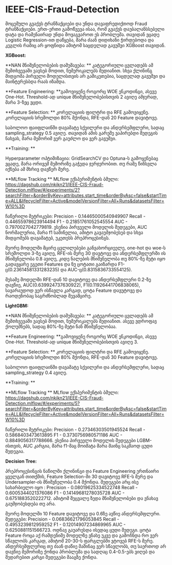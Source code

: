 # IEEE-CIS-Fraud-Detection

მოცემული გვაქვს ტრანზაქციები და უნდა დავაფრედიქთოდ Fraud ტრანზაქციები. ერთ-ერთი გამოწვევა ისაა, რომ გვაქვს დაუბალანსსებელი დატა და რამენაირად უნდა მოვაგვაროთ ეს პრობლემა. თავიდან ვცადე Logistic Regression-ით დაწყება, მარა ძაან დიდიხანი ჭირდებოდა და კეგლის რამიც არ ყოფნიდა ამიტომ საცდელად გავუშვი XGBoost თავიდან. 

**XGBoost:**

**NAN მნიშვნელობების დამუშავება:
**
კატეგორიული ცვლადებს ამ შემთხვევაში ვავსებ მოდით, ნუმერიკალებს მედიანით. 
სხვა ქლინინგ მიდგომა პირველი მოდელისთვის არ გამიკეთებია, საცდელად გავუშვი და მაინტერესბდა რაას იზამდა. 

**Feature Engineering:
**გამოვიყენე როგორც WOE ენკოდინგი, ასევე One-Hot. Threshold-ად unique მნიშვნელობებისთვის 2 ავიღე ამჯერად, მარა 3-ზეც ვცდი. 

**Feature Selection:
**
კორელაციის ფილტრი და RFE გამოვიყენე. კორელაციის სრეშოლდი 80% მქონდა, RFE-დან 20 Feature დავიტოვე. 

საბოლოო ფაიფლაინში დავამატე სქეილერი და ანდერსემფლერი, სადაც sampling_strategy 0.5 ავიღე. თავიდან ამის გარეშე ვაპირებდი შედეგის ნახვას, მარა მემორიმ ვერ გაუძლო და ვერ გავუშვი. 

**Training:
**

Hyperparameter ოპტიმიზაცია: GridSearchCV და Optuna-ს გამოყენებაც ვცადე, მარა ორივემ მემორიზე გაჭედა ჯერჯერობით. თუ რამე წინსვლა იქნება ამ მხრივ დავწერ მერე. 

**MLflow Tracking
**
MLflow ექსპერიმენტის ბმული: https://dagshub.com/nkikn21/IEEE-CIS-Fraud-Detection.mlflow/#/experiments/2?searchFilter=&orderByKey=attributes.start_time&orderByAsc=false&startTime=ALL&lifecycleFilter=Active&modelVersionFilter=All+Runs&datasetsFilter=W10%3D

ჩაწერილი მეტრიკები:
Precision - 0.14465000540949907
Recall - 0.44655978623914494
F1 - 0.21851761052545554
AUC - 0.7970027042779819.
ესენია პირვეელი მოდელის შედეგები, AUC ნორმალურია, მარა f1 საშინელია, ამიტო გავაუმჯობესებ და სხვა მიდგომებს დავამატებ, უკეთესს პრეპროცესინგს. 

მეორე მოდელში მცირე ცვლილებები განვახორციეელე, one-hot და woe-ს სრეშოლდი 3-ზე ავიღე, RFE-ის მერე 30 დავტოვე და ანდერსემფლერში ის მნიშვნელობა 0.8 ავიღე, კიდე ნალების მნიშვნელობა თუ 80%-ზე მეტი იყო გადავყარე ეგეთი Features და ნუ ცოტათი გაიზარდა F1-ც(0.23614581331283235) და  AUC-ც(0.8315836733554125). 

მესამე მოდელში RFE-დან 10 დავიტოვე და ანდერსემფლერი 0.2-ზე დავწიე, AUC(0.639924737630922), F1(0.11926441706838065), სავარაუდოდ ვერ ისწავლა კარგად, ცოტა Feature დავუტოვე და რაოდენობაც საგრძნობლად შევამცირე. 


**LightGBM:**

**NAN მნიშვნელობების დამუშავება:
**
კატეგორიული ცვლადებს ამ შემთხვევაში ვავსებ მოდით, ნუმერიკალებს მედიანით. ასევე ვდროფავ ქოლუმნებს, სადაც 80%-ზე მეტი ნან მნიშვნელობაა. 

**Feature Engineering:
**გამოვიყენე როგორც WOE ენკოდინგი, ასევე One-Hot. Threshold-ად unique მნიშვნელობებისთვის ავიღე 3. 

**Feature Selection:
**
კორელაციის ფილტრი და RFE გამოვიყენე. კორელაციის სრეშოლდი 80% მქონდა, RFE-დან 30 Feature დავიტოვე. 

საბოლოო ფაიფლაინში დავამატე სქეილერი და ანდერსემფლერი, სადაც sampling_strategy 0.4 ავიღე.  

**Training:
**

**MLflow Tracking
**
MLflow ექსპერიმენტის ბმული: https://dagshub.com/nkikn21/IEEE-CIS-Fraud-Detection.mlflow/#/experiments/5?searchFilter=&orderByKey=attributes.start_time&orderByAsc=false&startTime=ALL&lifecycleFilter=Active&modelVersionFilter=All+Runs&datasetsFilter=W10%3D

ჩაწერილი მეტრიკები:
Precision - 0.27346303501945524
Recall - 0.5868403473613895
F1 - 0.3730756980571186
AUC - 0.8849056317788666.
ესენია პირვეელი მოდელის შედეგები LGBM-ისთვის, AUC კარგია, მარა f1-მაც მოიმატა მარა მაინც საკმაოდ ცუდი შედეგია.  


**Decision Tree:**

პრეპროცესინგის ნაწილში ქლინინგი და Feature Engineering ერთნაირი ყველგან თითქმის, Feature Selection-ში 30 დავიტოვე RFE-ს მერე და Undersampler-ის მნიშვნელობა 0.4 მქონდა. შედეგები არც ისე სახარბიელო იყო : 
Precision - 0.08019625334522748
Recall - 0.6005344021376086
F1 - 0.14149681278035728
AUC - 0.6751883520222712. ამიტომ შეცვალე ზედა მნიშვნელობები და ვნახავ გაუმჯობესდება თუ არა. 

მეორე მოდელში 10 Feature დავიტოვე და 0.6ზე ავწიე ანდერსემფლერი. შედეგები:
Precision - 0.06836621796053845
Recall - 0.4953239812959252
F1 - 0.12014907234869965
AUC - 0.6250881151566723. ოდნავ გაუარესდა ისედაც ცუდი შედეგი. ცოტა Feature როცა აქ რამდენიმე მოდელზე ვნახე უკვე და გამოჩნდა რო ვერ სწავლობს კარგად, ამიტომ 20-30-ს ფარგლებში ვტოვებ RFE-ს მერე. ანდერსემფლერიც თუ ძაან დაწიე მაშინაც ვერ სწავლობს, თუ საერთოდ არ დავწიე მემორიზე ქონდა პრობლემა და სადღაც 0.4-0.5-ებს ვიღებ და შედარებით კარგი შედეგები მააგზე ქონდა. 
